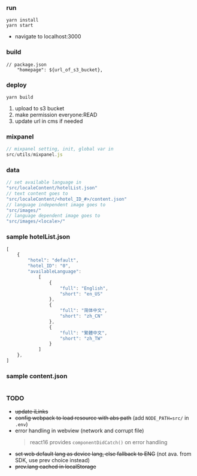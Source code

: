 
### run
```
yarn install
yarn start
```
- navigate to localhost:3000

### build
```
// package.json
    "homepage": ${url_of_s3_bucket},
```


### deploy
```
yarn build
```
1. upload to s3 bucket
2. make permission everyone:READ
3. update url in cms if needed

### mixpanel

```js
// mixpanel setting, init, global var in
src/utils/mixpanel.js
```

### data

```js
// set available language in
"src/localeContent/hotelList.json"
// text content goes to 
"src/localeContent/<hotel_ID_#>/content.json"
// language independent image goes to
"src/images/"
// language dependent image goes to
"src/images/<locale>/"
```

### sample hotelList.json

```js
[
    {
        "hotel": "default",
        "hotel_ID": "0",
        "availableLanguage": 
            [
                {
                    "full": "English",
                    "short": "en_US"
                },
                {
                    "full": "简体中文",
                    "short": "zh_CN"
                },
                {
                    "full": "繁體中文",
                    "short": "zh_TW"
                }
            ]
    },
]
```



### sample content.json

```

```

### TODO
- ~~update iLinks~~
- ~~config webpack to load resource with abs path~~ (add `NODE_PATH=src/` in `.env`)
- error handling in webview (network and corrupt file)
    > react16 provides `componentDidCatch()` on error handling
- ~~set web default lang as device lang, else fallback to ENG~~ (not ava. from SDK, use prev choice instead)
- ~~prev.lang cached in localStorage~~